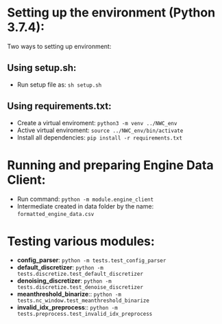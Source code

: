 # Setting up the environment (Python 3.7.4):
Two ways to setting up environment:

## Using setup.sh:
- Run setup file as: `sh setup.sh`

## Using requirements.txt:
- Create a virtual enviroment: `python3 -m venv ../NWC_env`
- Active virtual enviroment: `source ../NWC_env/bin/activate`
- Install all dependencies: `pip install -r requirements.txt`

# Running and preparing Engine Data Client:
- Run command: `python -m module.engine_client`
- Intermediate created in data folder by the name: `formatted_engine_data.csv`

# Testing various modules:
- **config_parser**: `python -m tests.test_config_parser`
- **default_discretizer**:	`python -m tests.discretize.test_default_discretizer`
- **denoising_discretizer**: `python -m tests.discretize.test_denoise_discretizer`
- **meanthreshold_binarize**:: `python -m tests.nc_window.test_meanthreshold_binarize`
- **invalid_idx_preprocess**:: `python -m tests.preprocess.test_invalid_idx_preprocess`
